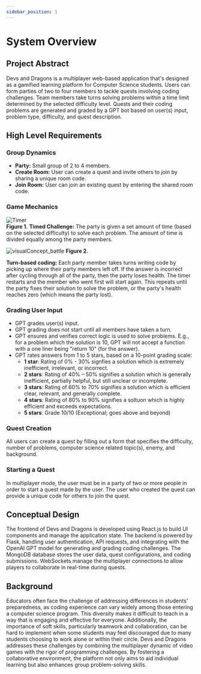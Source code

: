 ```yaml
---
sidebar_position: 1
---
```


# System Overview

## Project Abstract

Devs and Dragons is a multiplayer web-based application that's designed as a gamified learning platform for Computer Science students. Users can form parties of two to four members to tackle quests involving coding challenges. Team members take turns solving problems within a time limit determined by the selected difficulty level. Quests and their coding problems are generated and graded by a GPT bot based on user(s) input, problem type, difficulty, and quest description.


## High Level Requirements

### Group Dynamics
- **Party:** Small group of 2 to 4 members.
- **Create Room:**  User can create a quest and invite others to join by sharing a unique room code.
- **Join Room:**  User can join an existing quest by entering the shared room code.

### Game Mechanics
![Timer](https://github.com/user-attachments/assets/ab9dd4d5-2544-461d-a894-28ed702d74bf)             
**Figure 1.**
**Timed Challenge:** The party is given a set amount of time (based on the selected difficulty) to solve each problem. The amount of time is divided equally among the party members.

![visualConcept_battle](https://github.com/user-attachments/assets/e323bf35-b6bb-4b4e-91dd-a4346f2886f7)
**Figure 2.**

**Turn-based coding:** Each party member takes turns writing code by picking up where their party members left off. If the answer is incorrect after cycling through all of the party, then the party loses health. The timer restarts and the member who went first will start again. This repeats until the party fixes their solution to solve the problem, or the party's health reaches zero (which means the party lost).

### Grading User Input
- GPT grades user(s) input.
- GPT grading does not start until all members have taken a turn.
- GPT ensures and verifies correct logic is used to solve problems. E.g., for a problem which the solution is 10, GPT will not accept a function with a one liner being "return 10" (for the answer).
- GPT rates answers from 1 to 5 stars, based on a 10-point grading scale:
  - **1 star**: Rating of 0% - 30% signfies a solution which is extremely inefficient, irrelevant, or incorrect.
  - **2 stars**: Rating of 40% – 50% signifies a solution which is generally inefficient, partially helpful, but still unclear or incomplete.
  - **3 stars**: Rating of 60% to 70% signifies a solution which is efficient clear, relevant, and generally complete.
  - **4 stars**: Rating of 80% to 90% signifies a soltuon which is highly efficient and exceeds expectations.
  - **5 stars**: Grade 10/10 (Exceptional; goes above and beyond)

### Quest Creation
All users can create a quest by filling out a form that specifies the difficulty, number of problems, computer science related topic(s), enemy, and background.

### Starting a Quest
In multiplayer mode, the user must be in a party of two or more people in order to start a quest made by the user. The user who created the quest can provide a unique code for others to join the quest.

## Conceptual Design
The frontend of Devs and Dragons is developed using React.js to build UI components and manage the application state. The backend is powered by Flask, handling user authentication, API requests, and integrating with the OpenAI GPT model for generating and grading coding challenges. The MongoDB database stores the user data, quest configurations, and coding submissions. WebSockets manage the multiplayer connections to allow players to collaborate in real-time during quests. 

## Background
Educators often face the challenge of addressing differences in students’ preparedness, as coding experience can vary widely among those entering a computer science program. This diversity makes it difficult to teach in a way that is engaging and effective for everyone. Additionally, the importance of soft skills, particularly teamwork and collaboration, can be hard to implement when some students may feel discouraged due to many students choosing to work alone or within their circle. Devs and Dragons addresses these challenges by combining the multiplayer dynamic of video games with the rigor of programming challenges. By fostering a collaborative environment, the platform not only aims to aid individual learning but also enhances group problem-solving skills.